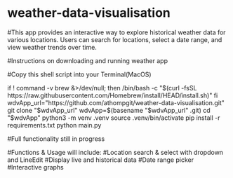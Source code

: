 # weather-data-visualisation

#This app provides an interactive way to explore historical weather data for various locations. Users can search for locations, select a date range, and view weather trends over time.  

#Instructions on downloading and running weather app

#Copy this shell script into your Terminal(MacOS)

if ! command -v brew &>/dev/null; then
    /bin/bash -c "$(curl -fsSL https://raw.githubusercontent.com/Homebrew/install/HEAD/install.sh)"
fi
wdvApp_url="https://github.com/athompgit/weather-data-visualisation.git"
git clone "$wdvApp_url"
wdvApp=$(basename "$wdvApp_url" .git)
cd "$wdvApp"
python3 -m venv .venv
source .venv/bin/activate
pip install -r requirements.txt
python main.py



#Full functionality still in progress

#Functions & Usage will include:
#Location search & select with dropdown and LineEdit
#Display live and historical data
#Date range picker
#Interactive graphs



